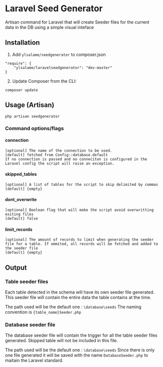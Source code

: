 # Laravel Seed Generator

Artisan command for Laravel that will create Seeder files for the current data in the DB using a simple visual inteface

## Installation

1) Add `ylsalame/seedgenerator` to composer.json

```
"require": {
	"ylsalame/laravelseedgenerator": "dev-master"
}
```

2) Update Composer from the CLI:

```
composer update
```

## Usage (Artisan)

```
php artisan seedgenerator
```

### Command options/flags

#### connection
	[optional] The name of the connection to be used. 
	[default] fetched from Config::database.default
	If no connection is passed and no conneciton is configured in the Laravel config the script will raise an exception.

#### skipped_tables
	[optional] A list of tables for the script to skip delimited by commas
	[default] {empty}

#### dont_overwrite
	[optional] Boolean flag that will make the script avoid overwritting exiting files
	[default] false

#### limit_records
	[optional] The amount of records to limit when generating the seeder file for a table. If ommited, all records will be fetched and added to the seeder file
	[default] {empty}

## Output

### Table seeder files

Each table detected in the schema will have its own seeder file generated. This seeder file will contain the entire data the table contains at the time.

The path used will be the default one : `\database\seeds`
The naming convention is `{table_name}Seeder.php`

### Database seeder file

The database seeder file will contain the trigger for all the table seeder files generated. Skipped table will not be included in this file.

The path used will be the default one : `\database\seeds`
Since there is only one file generated it will be saved with the name `DatabaseSeeder.php` to maitain the Laravel standard.
